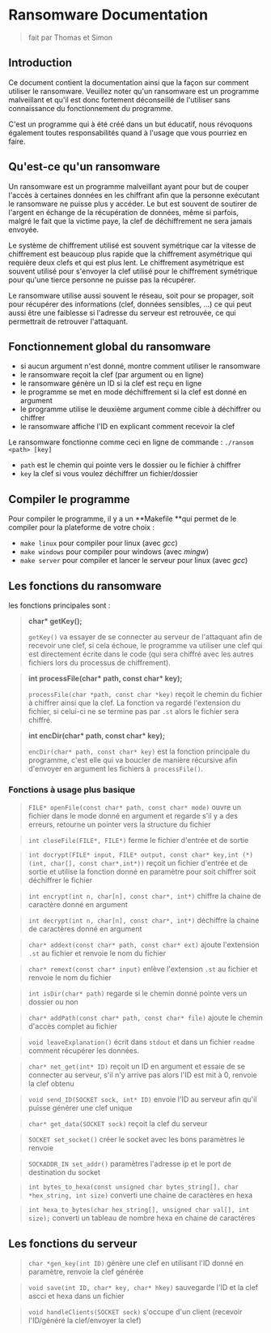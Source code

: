 # Ransomware Documentation

> fait par Thomas et Simon

## Introduction

Ce document contient la documentation ainsi que la façon sur comment utiliser le ransomware. Veuillez noter qu'un ransomware est un programme malveillant et qu'il est donc fortement déconseillé de l'utiliser sans connaissance du fonctionnement du programme.

C'est un programme qui à été créé dans un but éducatif, nous révoquons également toutes responsabilités quand à l'usage que vous pourriez en faire.

## Qu'est-ce qu'un ransomware 

Un ransomware est un programme malveillant ayant pour but de couper l'accès à certaines données en les chiffrant afin que la personne exécutant le ransomware ne puisse plus y accéder. Le but est souvent de soutirer de l'argent en échange de la récupération de données, même si parfois, malgré le fait que la victime paye, la clef de déchiffrement ne sera jamais envoyée.

Le système de chiffrement utilisé est souvent symétrique car la vitesse de chiffrement est beaucoup plus rapide que la chiffrement asymétrique qui requière deux clefs et qui est plus lent. Le chiffrement asymétrique est souvent utilisé pour s'envoyer la clef utilisé pour le chiffrement symétrique pour qu'une tierce personne ne puisse pas la récupérer.

Le ransomware utilise aussi souvent le réseau, soit pour se propager, soit pour récupérer des informations (clef, données sensibles, ...) ce qui peut aussi être une faiblesse si l'adresse du serveur est retrouvée, ce qui permettrait de retrouver l'attaquant.

## Fonctionnement global du ransomware

- si aucun argument n'est donné, montre comment utiliser le ransomware
- le ransomware reçoit la clef (par argument ou en ligne)
- le ransomware génère un ID si la clef est reçu en ligne
- le programme se met en mode déchiffrement si la clef est donné en argument
- le programme utilise le deuxième argument comme cible à déchiffrer ou chiffrer
- le ransomware affiche l'ID en explicant comment recevoir la clef

Le ransomware fonctionne comme ceci en ligne de commande : `./ransom <path> [key]`

- `path` est le chemin qui pointe vers le dossier ou le fichier à chiffrer
- `key` la clef si vous voulez déchiffrer un fichier/dossier

## Compiler le programme

Pour compiler le programme, il y a un **Makefile **qui permet de le compiler pour la plateforme de votre choix :

- `make linux` pour compiler pour linux (avec _gcc_)
- `make windows` pour compiler pour windows (avec _mingw_)
- `make server` pour compiler et lancer le serveur pour linux (avec _gcc_)

## Les fonctions du ransomware

les fonctions principales sont :

> __char* getKey();__
>
> ``getKey()`` va essayer de se connecter au serveur de l'attaquant afin de recevoir une clef, si cela échoue, le programme va utiliser une clef qui est directement écrite dans le code (qui sera chiffré avec les autres fichiers lors du processus de chiffrement).

> __int processFile(char* path, const char* key);__
>
> ``processFile(char *path, const char *key)`` reçoit le chemin du fichier à chiffrer ainsi que la clef. La fonction va regardé l'extension du fichier, si celui-ci ne se termine pas par `.st` alors le fichier sera chiffré. 

> __int encDir(char* path, const char* key);__
>
> ``encDir(char* path, const char* key)`` est la fonction principale du programme, c'est elle qui va boucler de manière récursive afin d'envoyer en argument les fichiers à`` processFile()``.

### Fonctions à usage plus basique

> `FILE* openFile(const char* path, const char* mode)`
> ouvre un fichier dans le mode donné en argument et regarde s'il y a des erreurs, retourne un pointer vers la structure du fichier

> `int closeFile(FILE*, FILE*)`
> ferme le fichier d'entrée et de sortie

> `int docrypt(FILE* input, FILE* output, const char* key,int (*)(int, char[], const char*,int*))`
> reçoit un fichier d'entrée et de sortie et utilise la fonction donné en paramètre pour soit chiffrer soit déchiffrer le fichier

> `int encrypt(int n, char[n], const char*, int*)`
> chiffre la chaine de caractère donné en argument

> `int decrypt(int n, char[n], const char*, int*)`
> déchiffre la chaine de caractères donné en argument

> `char* addext(const char* path, const char* ext)`
> ajoute l'extension `.st` au fichier et renvoie le nom du fichier

> `char* remext(const char* input)`
> enlève l'extension `.st` au fichier et renvoie le nom du fichier

> `int isDir(char* path)`
> regarde si le chemin donné pointe vers un dossier ou non

> `char* addPath(const char* path, const char* file)`
> ajoute le chemin d'accès complet au fichier

> `void leaveExplanation()`
> écrit dans `stdout` et dans un fichier `readme` comment récupérer les données.

> `char* net_get(int* ID)`
> reçoit un ID en argument et essaie de se connecter au serveur, s'il n'y arrive pas alors l'ID est mit à 0, renvoie la clef obtenu

> `void send_ID(SOCKET sock, int* ID)`
> envoie l'ID au serveur afin qu'il puisse générer une clef unique

> `char* get_data(SOCKET sock)`
> reçoit la clef du serveur

> `SOCKET set_socket()`
> créer le socket avec les bons paramètres le renvoie

> `SOCKADDR_IN set_addr()`
> paramètres l'adresse ip et le port de destination du socket

> `int bytes_to_hexa(const unsigned char bytes_string[], char *hex_string, int size)`
> converti une chaine de caractères en hexa

> `int hexa_to_bytes(char hex_string[], unsigned char val[], int size);`
> converti un tableau de nombre hexa en chaine de caractères

## Les fonctions du serveur

> `char *gen_key(int ID)`
génère une clef en utilisant l'ID donné en paramètre, renvoie la clef générée

> `void save(int ID, char* key, char* hkey)`
> sauvegarde l'ID et la clef ascci et hexa dans un fichier

> `void handleClients(SOCKET sock)`
> s'occupe d'un client (recevoir l'ID/généré la clef/envoyer la clef)
